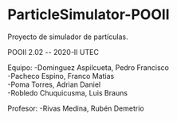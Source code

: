 # ParticleSimulator-POOII
Proyecto de simulador de partículas. 

POOII 2.02 -- 2020-II UTEC


Equipo:
-Dominguez Aspilcueta, Pedro Francisco  
-Pacheco Espino, Franco Matias  
-Poma Torres, Adrian Daniel  
-Robledo Chuquicusma, Luis Brauns  

Profesor:
-Rivas Medina, Rubén Demetrio
